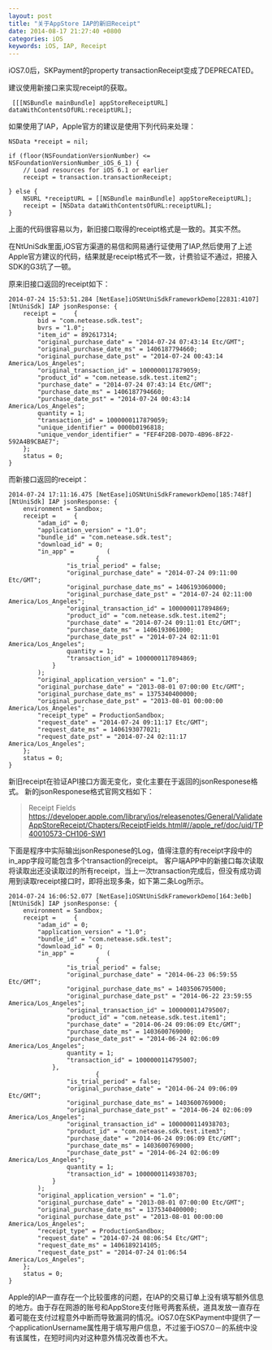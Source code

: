 ```yaml
---
layout: post
title: "关于AppStore IAP的新旧Receipt"
date: 2014-08-17 21:27:40 +0800
categories: iOS
keywords: iOS, IAP, Receipt
---
```


iOS7.0后，SKPayment的property transactionReceipt变成了DEPRECATED。

建议使用新接口来实现receipt的获取。

	 [[[NSBundle mainBundle] appStoreReceiptURL] dataWithContentsOfURL:receiptURL];

如果使用了IAP，Apple官方的建议是使用下列代码来处理：

    NSData *receipt = nil;

    if (floor(NSFoundationVersionNumber) <= NSFoundationVersionNumber_iOS_6_1) {
        // Load resources for iOS 6.1 or earlier
        receipt = transaction.transactionReceipt;

    } else {
        NSURL *receiptURL = [[NSBundle mainBundle] appStoreReceiptURL];
        receipt = [NSData dataWithContentsOfURL:receiptURL];
    }

上面的代码很容易以为，新旧接口取得的receipt格式是一致的。其实不然。

 <!-- more -->

在NtUniSdk里面,iOS官方渠道的易信和网易通行证使用了IAP,然后使用了上述Apple官方建议的代码，结果就是receipt格式不一致，计费验证不通过，把接入SDK的G3坑了一顿。

原来旧接口返回的receipt如下：

	2014-07-24 15:53:51.284 [NetEase]iOSNtUniSdkFrameworkDemo[22831:4107] [NtUniSdk] IAP jsonResponse: {
    	receipt =     {
        	bid = "com.netease.sdk.test";
        	bvrs = "1.0";
        	"item_id" = 892617314;
        	"original_purchase_date" = "2014-07-24 07:43:14 Etc/GMT";
        	"original_purchase_date_ms" = 1406187794660;
        	"original_purchase_date_pst" = "2014-07-24 00:43:14 America/Los_Angeles";
        	"original_transaction_id" = 1000000117879059;
        	"product_id" = "com.netease.sdk.test.item2";
        	"purchase_date" = "2014-07-24 07:43:14 Etc/GMT";
        	"purchase_date_ms" = 1406187794660;
        	"purchase_date_pst" = "2014-07-24 00:43:14 America/Los_Angeles";
        	quantity = 1;
        	"transaction_id" = 1000000117879059;
        	"unique_identifier" = 0000b0196818;
        	"unique_vendor_identifier" = "FEF4F2DB-D07D-4B96-8F22-592A4B9CBAE7";
    	};
    	status = 0;
	}

而新接口返回的receipt：

	2014-07-24 17:11:16.475 [NetEase]iOSNtUniSdkFrameworkDemo[185:748f] [NtUniSdk] IAP jsonResponse: {
    	environment = Sandbox;
    	receipt =     {
        	"adam_id" = 0;
        	"application_version" = "1.0";
        	"bundle_id" = "com.netease.sdk.test";
        	"download_id" = 0;
        	"in_app" =         (
                        	{
                	"is_trial_period" = false;
                	"original_purchase_date" = "2014-07-24 09:11:00 Etc/GMT";
                	"original_purchase_date_ms" = 1406193060000;
                	"original_purchase_date_pst" = "2014-07-24 02:11:00 America/Los_Angeles";
                	"original_transaction_id" = 1000000117894869;
                	"product_id" = "com.netease.sdk.test.item2";
                	"purchase_date" = "2014-07-24 09:11:01 Etc/GMT";
                	"purchase_date_ms" = 1406193061000;
                	"purchase_date_pst" = "2014-07-24 02:11:01 America/Los_Angeles";
                	quantity = 1;
                	"transaction_id" = 1000000117894869;
            	}
        	);
        	"original_application_version" = "1.0";
        	"original_purchase_date" = "2013-08-01 07:00:00 Etc/GMT";
        	"original_purchase_date_ms" = 1375340400000;
        	"original_purchase_date_pst" = "2013-08-01 00:00:00 America/Los_Angeles";
        	"receipt_type" = ProductionSandbox;
        	"request_date" = "2014-07-24 09:11:17 Etc/GMT";
        	"request_date_ms" = 1406193077021;
        	"request_date_pst" = "2014-07-24 02:11:17 America/Los_Angeles";
    	};
    	status = 0;
	}

新旧receipt在验证API接口方面无变化，变化主要在于返回的jsonResponese格式。
新的jsonResponese格式官网文档如下：
>Receipt Fields
>https://developer.apple.com/library/ios/releasenotes/General/ValidateAppStoreReceipt/Chapters/ReceiptFields.html#//apple_ref/doc/uid/TP40010573-CH106-SW1

下面是程序中实际输出jsonResponese的Log，值得注意的有receipt字段中的in_app字段可能包含多个transaction的receipt。
客户端APP中的新接口每次读取将读取出还没读取过的所有receipt，当上一次transaction完成后，但没有成功调用到读取receipt接口时，即将出现多条，如下第二条Log所示。

	2014-07-24 16:06:52.077 [NetEase]iOSNtUniSdkFrameworkDemo[164:3e0b] [NtUniSdk] IAP jsonResponse: {
    	environment = Sandbox;
    	receipt =     {
        	"adam_id" = 0;
        	"application_version" = "1.0";
        	"bundle_id" = "com.netease.sdk.test";
        	"download_id" = 0;
        	"in_app" =         (
            	            {
                	"is_trial_period" = false;
                	"original_purchase_date" = "2014-06-23 06:59:55 Etc/GMT";
                	"original_purchase_date_ms" = 1403506795000;
                	"original_purchase_date_pst" = "2014-06-22 23:59:55 America/Los_Angeles";
                	"original_transaction_id" = 1000000114795007;
                	"product_id" = "com.netease.sdk.test.item1";
                	"purchase_date" = "2014-06-24 09:06:09 Etc/GMT";
                	"purchase_date_ms" = 1403600769000;
                	"purchase_date_pst" = "2014-06-24 02:06:09 America/Los_Angeles";
                	quantity = 1;
                	"transaction_id" = 1000000114795007;
            	},
                	        {
                	"is_trial_period" = false;
                	"original_purchase_date" = "2014-06-24 09:06:09 Etc/GMT";
                	"original_purchase_date_ms" = 1403600769000;
                	"original_purchase_date_pst" = "2014-06-24 02:06:09 America/Los_Angeles";
                	"original_transaction_id" = 1000000114938703;
                	"product_id" = "com.netease.sdk.test.item3";
                	"purchase_date" = "2014-06-24 09:06:09 Etc/GMT";
                	"purchase_date_ms" = 1403600769000;
                	"purchase_date_pst" = "2014-06-24 02:06:09 America/Los_Angeles";
                	quantity = 1;
                	"transaction_id" = 1000000114938703;
            	}
        	);
        	"original_application_version" = "1.0";
        	"original_purchase_date" = "2013-08-01 07:00:00 Etc/GMT";
        	"original_purchase_date_ms" = 1375340400000;
        	"original_purchase_date_pst" = "2013-08-01 00:00:00 America/Los_Angeles";
        	"receipt_type" = ProductionSandbox;
        	"request_date" = "2014-07-24 08:06:54 Etc/GMT";
        	"request_date_ms" = 1406189214105;
        	"request_date_pst" = "2014-07-24 01:06:54 America/Los_Angeles";
   		};
    	status = 0;
	}

Apple的IAP一直存在一个比较蛋疼的问题，在IAP的交易订单上没有填写额外信息的地方。由于存在网游的账号和AppStore支付账号两套系统，道具发放一直存在着可能在支付过程意外中断而导致漏洞的情况。iOS7.0在SKPayment中提供了一个applicationUsername属性用于填写用户信息，不过鉴于iOS7.0－的系统中没有该属性，在短时间内对这种意外情况改善也不大。
